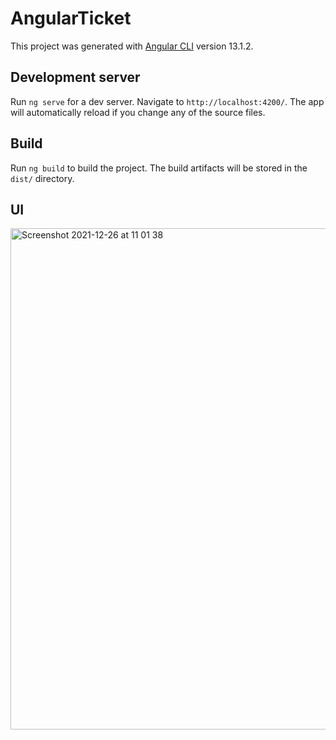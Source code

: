 # AngularTicket

This project was generated with [Angular CLI](https://github.com/angular/angular-cli) version 13.1.2.

## Development server

Run `ng serve` for a dev server. Navigate to `http://localhost:4200/`. The app will automatically reload if you change any of the source files.

## Build

Run `ng build` to build the project. The build artifacts will be stored in the `dist/` directory.

## UI 

<img width="802" alt="Screenshot 2021-12-26 at 11 01 38" src="https://user-images.githubusercontent.com/2890715/147404871-1020ff99-5c42-45ea-9ab6-f30dda448ca9.png">


